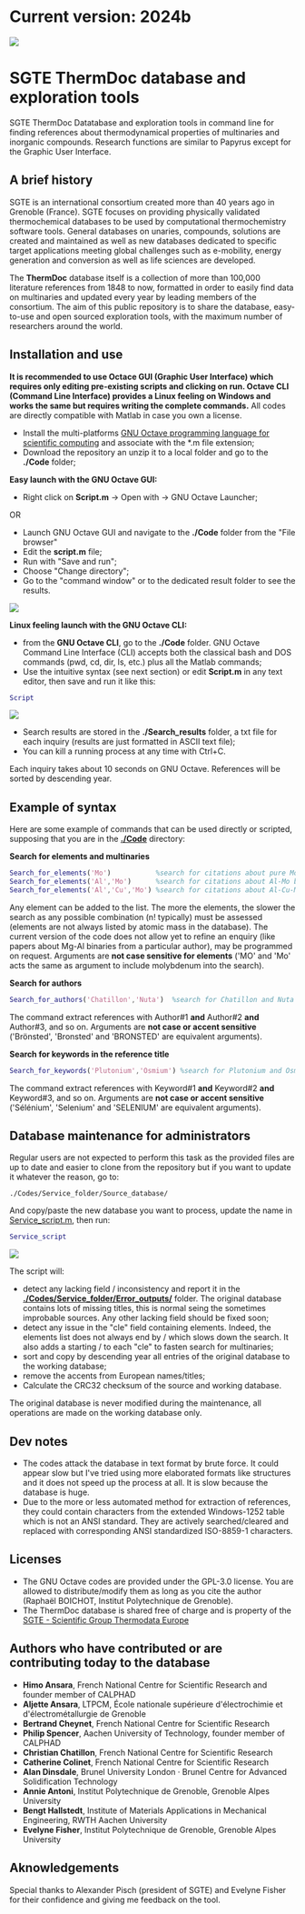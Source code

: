 # Current version: 2024b
![](/Images/Logo%20SGTE.png)
# SGTE ThermDoc database and exploration tools

SGTE ThermDoc Datatabase and exploration tools in command line for finding references about thermodynamical properties of multinaries and inorganic compounds. Research functions are similar to Papyrus except for the Graphic User Interface.

## A brief history

SGTE is an international consortium created more than 40 years ago in Grenoble (France). SGTE focuses on providing physically validated thermochemical databases to be used by computational thermochemistry software tools. General databases on unaries, compounds, solutions are created and maintained as well as new databases dedicated to specific target applications meeting global challenges such as e-mobility, energy generation and conversion as well as life sciences are developed. 

The **ThermDoc** database itself is a collection of more than 100,000 literature references from 1848 to now, formatted in order to easily find data on multinaries and updated every year by leading members of the consortium. The aim of this public repository is to share the database, easy-to-use and open sourced exploration tools, with the maximum number of researchers around the world.

## Installation and use

**It is recommended to use Octace GUI (Graphic User Interface) which requires only editing pre-existing scripts and clicking on run. Octave CLI (Command Line Interface) provides a Linux feeling on Windows and works the same but requires writing the complete commands.** All codes are directly compatible with Matlab in case you own a license.

- Install the multi-platforms [GNU Octave programming language for scientific computing](https://octave.org/) and associate with the *.m file extension;
- Download the repository an unzip it to a local folder and go to the **./Code** folder;

**Easy launch with the GNU Octave GUI:**
- Right click on **Script.m** -> Open with -> GNU Octave Launcher;

OR
- Launch GNU Octave GUI and navigate to the **./Code** folder from the "File browser" 
- Edit the **script.m** file;
- Run with "Save and run";
- Choose "Change directory";
- Go to the "command window" or to the dedicated result folder to see the results.

![](/Images/Scripting.png)

**Linux feeling launch with the GNU Octave CLI:**
- from the **GNU Octave CLI**, go to the **./Code** folder. GNU Octave Command Line Interface (CLI) accepts both the classical bash and DOS commands (pwd, cd, dir, ls, etc.) plus all the Matlab commands;
- Use the intuitive syntax (see next section) or edit **Script.m** in any text editor, then save and run it like this:
```matlab
Script 
```
![](/Images/Scripting_2.png)

- Search results are stored in the **./Search_results** folder, a txt file for each inquiry (results are just formatted in ASCII text file);
- You can kill a running process at any time with Ctrl+C.

Each inquiry takes about 10 seconds on GNU Octave. References will be sorted by descending year.

## Example of syntax
Here are some example of commands that can be used directly or scripted, supposing that you are in the **[./Code](/Codes)** directory:

**Search for elements and multinaries**
```matlab
Search_for_elements('Mo')           %search for citations about pure Molybdenum metal only
Search_for_elements('Al','Mo')      %search for citations about Al-Mo binary only
Search_for_elements('Al','Cu','Mo') %search for citations about Al-Cu-Mo ternary only
```
Any element can be added to the list. The more the elements, the slower the search as any possible combination (n! typically) must be assessed (elements are not always listed by atomic mass in the database). The current version of the code does not allow yet to refine an enquiry (like papers about Mg-Al binaries from a particular author), may be programmed on request. Arguments are **not case sensitive for elements** ('MO' and 'Mo' acts the same as argument to include molybdenum into the search).

**Search for authors**
```matlab
Search_for_authors('Chatillon','Nuta')  %search for Chatillon and Nuta as authors
```
The command extract references with Author#1 **and** Author#2 **and** Author#3, and so on. Arguments are **not case or accent sensitive** ('Brönsted', 'Bronsted' and 'BRONSTED' are equivalent arguments).

**Search for keywords in the reference title**
```matlab
Search_for_keywords('Plutonium','Osmium') %search for Plutonium and Osmium in the title
```
The command extract references with Keyword#1 **and** Keyword#2 **and** Keyword#3, and so on. Arguments are **not case or accent sensitive** ('Sélénium', 'Selenium' and 'SELENIUM' are equivalent arguments).

## Database maintenance for administrators

Regular users are not expected to perform this task as the provided files are up to date and easier to clone from the repository but if you want to update it whatever the reason, go to:
```
./Codes/Service_folder/Source_database/
```
And copy/paste the new database you want to process, update the name in [Service_script.m](/Codes/Service_folder/Service_script.m#L6), then run:
```matlab
Service_script
```
![](/Images/Scripting_3.png)

The script will:
- detect any lacking field / inconsistency and report it in the **[./Codes/Service_folder/Error_outputs/](/Codes/Service_folder/Error_outputs)** folder. The original database contains lots of missing titles, this is normal seing the sometimes improbable sources. Any other lacking field should be fixed soon;
- detect any issue in the "cle" field containing elements. Indeed, the elements list does not always end by / which slows down the search. It also adds a starting / to each "cle" to fasten search for multinaries;
- sort and copy by descending year all entries of the original database to the working database;
- remove the accents from European names/titles;
- Calculate the CRC32 checksum of the source and working database.

The original database is never modified during the maintenance, all operations are made on the working database only.

## Dev notes
- The codes attack the database in text format by brute force. It could appear slow but I've tried using more elaborated formats like structures and it does not speed up the process at all. It is slow because the database is huge.
- Due to the more or less automated method for extraction of references, they could contain characters from the extended Windows-1252 table which is not an ANSI standard. They are actively searched/cleared and replaced with corresponding ANSI standardized ISO-8859-1 characters.

## Licenses
- The GNU Octave codes are provided under the GPL-3.0 license. You are allowed to distribute/modify them as long as you cite the author (Raphaël BOICHOT, Institut Polytechnique de Grenoble).
- The ThermDoc database is shared free of charge and is property of the [SGTE - Scientific Group Thermodata Europe](https://www.sgte.net/en/)

## Authors who have contributed or are contributing today to the database
- **Himo Ansara**, French National Centre for Scientific Research and founder member of CALPHAD
- **Aljette Ansara**, LTPCM, École nationale supérieure d'électrochimie et d'électrométallurgie de Grenoble
- **Bertrand Cheynet**, French National Centre for Scientific Research
- **Philip Spencer**, Aachen University of Technology, founder member of CALPHAD
- **Christian Chatillon**, French National Centre for Scientific Research
- **Catherine Colinet**, French National Centre for Scientific Research
- **Alan Dinsdale**, Brunel University London · Brunel Centre for Advanced Solidification Technology
- **Annie Antoni**, Institut Polytechnique de Grenoble, Grenoble Alpes University 
- **Bengt Hallstedt**, Institute of Materials Applications in Mechanical Engineering, RWTH Aachen University
- **Evelyne Fisher**, Institut Polytechnique de Grenoble, Grenoble Alpes University 

## Aknowledgements
Special thanks to Alexander Pisch (president of SGTE) and Evelyne Fisher for their confidence and giving me feedback on the tool.
